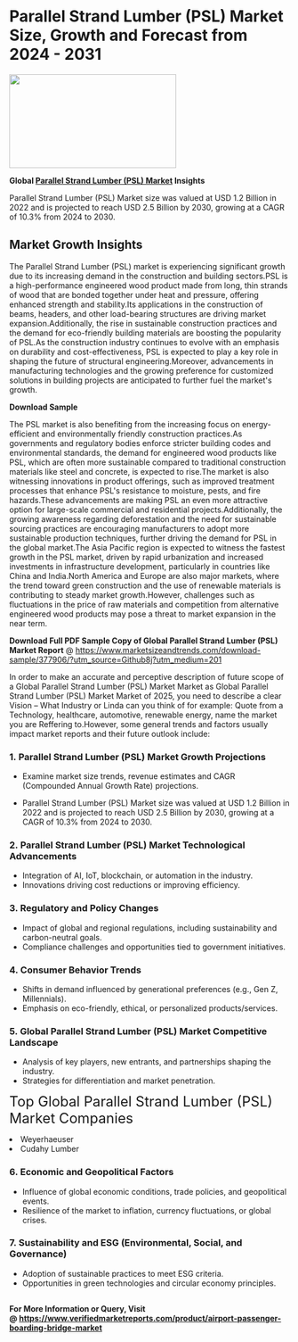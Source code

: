 <H1>Parallel Strand Lumber (PSL) Market Size, Growth and Forecast from 2024 - 2031</H1><img class="aligncenter size-medium wp-image-584254" src="https://thirdeyenews.in/wp-content/uploads/2024/09/Global-Market-Research-300x168.jpeg" alt="" width="300" height="168" /><p><strong>Global&nbsp;<a href="https://www.marketsizeandtrends.com/download-sample/377906/?utm_source=Github8j?utm_medium=201">Parallel Strand Lumber (PSL) Market</a> Insights</strong></p><p>Parallel Strand Lumber (PSL) Market size was valued at USD 1.2 Billion in 2022 and is projected to reach USD 2.5 Billion by 2030, growing at a CAGR of 10.3% from 2024 to 2030.</p><p><h2>Market Growth Insights</h2> <p>The Parallel Strand Lumber (PSL) market is experiencing significant growth due to its increasing demand in the construction and building sectors.PSL is a high-performance engineered wood product made from long, thin strands of wood that are bonded together under heat and pressure, offering enhanced strength and stability.Its applications in the construction of beams, headers, and other load-bearing structures are driving market expansion.Additionally, the rise in sustainable construction practices and the demand for eco-friendly building materials are boosting the popularity of PSL.As the construction industry continues to evolve with an emphasis on durability and cost-effectiveness, PSL is expected to play a key role in shaping the future of structural engineering.Moreover, advancements in manufacturing technologies and the growing preference for customized solutions in building projects are anticipated to further fuel the market's growth.</p> <p><strong>Download Sample</strong></p> <p>The PSL market is also benefiting from the increasing focus on energy-efficient and environmentally friendly construction practices.As governments and regulatory bodies enforce stricter building codes and environmental standards, the demand for engineered wood products like PSL, which are often more sustainable compared to traditional construction materials like steel and concrete, is expected to rise.The market is also witnessing innovations in product offerings, such as improved treatment processes that enhance PSL's resistance to moisture, pests, and fire hazards.These advancements are making PSL an even more attractive option for large-scale commercial and residential projects.Additionally, the growing awareness regarding deforestation and the need for sustainable sourcing practices are encouraging manufacturers to adopt more sustainable production techniques, further driving the demand for PSL in the global market.The Asia Pacific region is expected to witness the fastest growth in the PSL market, driven by rapid urbanization and increased investments in infrastructure development, particularly in countries like China and India.North America and Europe are also major markets, where the trend toward green construction and the use of renewable materials is contributing to steady market growth.However, challenges such as fluctuations in the price of raw materials and competition from alternative engineered wood products may pose a threat to market expansion in the near term.<p><span class=""><strong>Download Full PDF Sample Copy of Global Parallel Strand Lumber (PSL) Market Report</strong> @ <a href="https://www.marketsizeandtrends.com/download-sample/377906/?utm_source=Github8j?utm_medium=201" target="_blank">https://www.marketsizeandtrends.com/download-sample/377906/?utm_source=Github8j?utm_medium=201</a></span></p><p>In order to make an accurate and perceptive description of future scope of a Global&nbsp;Parallel Strand Lumber (PSL) Market Market as Global&nbsp;Parallel Strand Lumber (PSL) Market Market of 2025, you need to describe a clear Vision &ndash; What Industry or Linda can you think of for example: Quote from a Technology, healthcare, automotive, renewable energy, name the market you are Reffering to.However, some general trends and factors usually impact market reports and their future outlook include:</p><h3>1.&nbsp;<strong>Parallel Strand Lumber (PSL) Market Growth Projections</strong></h3><ul><li>Examine market size trends, revenue estimates and CAGR (Compounded Annual Growth Rate) projections.</li><li><p>Parallel Strand Lumber (PSL) Market size was valued at USD 1.2 Billion in 2022 and is projected to reach USD 2.5 Billion by 2030, growing at a CAGR of 10.3% from 2024 to 2030.</p></li></ul><h3>2.&nbsp;<strong>Parallel Strand Lumber (PSL) Market Technological Advancements</strong></h3><ul><li>Integration of AI, IoT, blockchain, or automation in the industry.</li><li>Innovations driving cost reductions or improving efficiency.</li></ul><h3>3.&nbsp;<strong>Regulatory and Policy Changes</strong></h3><ul><li>Impact of global and regional regulations, including sustainability and carbon-neutral goals.</li><li>Compliance challenges and opportunities tied to government initiatives.</li></ul><h3>4.&nbsp;<strong>Consumer Behavior Trends</strong></h3><ul><li>Shifts in demand influenced by generational preferences (e.g., Gen Z, Millennials).</li><li>Emphasis on eco-friendly, ethical, or personalized products/services.</li></ul><h3>5.&nbsp;<strong>Global Parallel Strand Lumber (PSL) Market Competitive Landscape</strong></h3><ul><li>Analysis of key players, new entrants, and partnerships shaping the industry.</li><li>Strategies for differentiation and market penetration.</li></ul><p data-pm-slice="1 1 []"><span style="color: inherit; font-family: inherit; font-size: 25px;">Top Global Parallel Strand Lumber (PSL) Market Companies</span></p><div class="" data-test-id=""><p><li>Weyerhaeuser</li><li> Cudahy Lumber</li></p></div><h3>6.&nbsp;<strong>Economic and Geopolitical Factors</strong></h3><ul><li>Influence of global economic conditions, trade policies, and geopolitical events.</li><li>Resilience of the market to inflation, currency fluctuations, or global crises.</li></ul><h3>7.&nbsp;<strong>Sustainability and ESG (Environmental, Social, and Governance)</strong></h3><ul><li>Adoption of sustainable practices to meet ESG criteria.</li><li>Opportunities in green technologies and circular economy principles.</li></ul><h2><strong style="font-size: 14px;">For More Information or Query, Visit @&nbsp;</strong><a style="background-color: #ffffff; font-size: 14px;" href="https://www.marketsizeandtrends.com/report/parallel-strand-lumber-psl-market/" target="_blank">https://www.verifiedmarketreports.com/product/airport-passenger-boarding-bridge-market</a></h2>